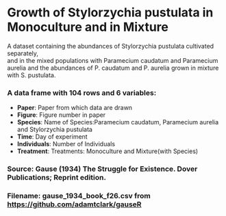 # Growth of Stylorzychia  pustulata in Monoculture and in Mixture  

A dataset containing the abundances of  Stylorzychia  pustulata cultivated  separately,  
and  in  the  mixed  populations  with  Paramecium caudatum and Paramecium aurelia and the 
abundances of P. caudatum and P. aurelia grown in mixture with S. pustulata.

### A data frame with 104 rows and 6 variables:

- **Paper**: Paper from which data are drawn
- **Figure**: Figure number in paper
- **Species**: Name of Species:Paramecium caudatum, Paramecium aurelia and Stylorzychia  pustulata
- **Time**: Day of experiment
- **Individuals**: Number of Individuals
- **Treatment**: Treatments: Monoculture and Mixture(with Species)

### Source: Gause (1934) The Struggle for Existence. Dover Publications; Reprint edition.
### Filename: gause_1934_book_f26.csv from https://github.com/adamtclark/gauseR